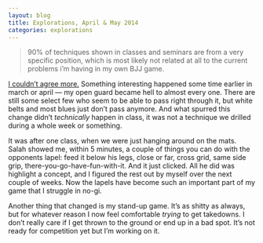 ```yaml
---
layout: blog
title: Explorations, April & May 2014
categories: explorations
---
```

> 90% of techniques shown in classes and seminars are from a very specific position, which is most likely not related at all to the current problems i’m having in my own BJJ game.

[I couldn’t agree more.](http://odinfightwear.com/a-new-approach-to-learning-brazilian-jiu-jitsu/) Something interesting happened some time earlier in march or april — my open guard became hell to almost every one. There are still some select few who seem to be able to pass right through it, but white belts and most blues just don’t pass anymore. And what spurred this change didn’t *technically* happen in class, it was not a technique we drilled during a whole week or something.

It was after one class, when we were just hanging around on the mats. Salah showed me, within 5 minutes, a couple of things you can do with the opponents lapel: feed it below his legs, close or far, cross grid, same side grip, there-you-go-have-fun-with-it. And it just clicked. All he did was highlight a concept, and I figured the rest out by myself over the next couple of weeks. Now the lapels have become such an important part of my game that I struggle in no-gi.

Another thing that changed is my stand-up game. It’s as shitty as always, but for whatever reason I now feel comfortable *trying* to get takedowns. I don’t really care if I get thrown to the ground or end up in a bad spot. It’s not ready for competition yet but I’m working on it.